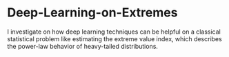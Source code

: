 # Deep-Learning-on-Extremes
I investigate on how deep learning techniques can be helpful on a classical statistical problem like estimating the extreme value index, which describes the power-law behavior of heavy-tailed distributions.
